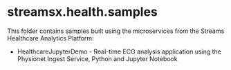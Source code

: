 # streamsx.health.samples

This folder contains samples built using the microservices from the Streams Healthcare Analytics Platform:

* HealthcareJupyterDemo - Real-time ECG analysis application using the Physionet Ingest Service, Python and Jupyter Notebook

